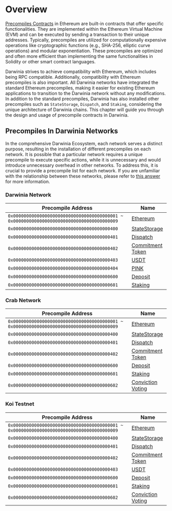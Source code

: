 # Overview


[Precompiles Contracts](https://www.evm.codes/precompiled?fork=shanghai) in Ethereum are built-in contracts that offer specific functionalities. They are implemented within the Ethereum Virtual Machine (EVM) and can be executed by sending a transaction to their unique addresses. Typically, precompiles are utilized for computationally expensive operations like cryptographic functions (e.g., SHA-256, elliptic curve operations) and modular exponentiation. These precompiles are optimized and often more efficient than implementing the same functionalities in Solidity or other smart contract languages.

Darwinia strives to achieve compatibility with Ethereum, which includes being RPC compatible. Additionally, compatibility with Ethereum precompiles is also important. All Darwinia networks have integrated the standard Ethereum precompiles, making it easier for existing Ethereum applications to transition to the Darwinia network without any modifications. In addition to the standard precompiles, Darwinia has also installed other precompiles such as `StateStorage`, `Dispatch`, and `Staking`, considering the unique architecture of Darwinia chains. This chapter will guide you through the design and usage of precompile contracts in Darwinia.

## Precompiles In Darwinia Networks

In the comprehensive Darwinia Ecosystem, each network serves a distinct purpose, resulting in the installation of different precompiles on each network. It is possible that a particular network requires a unique precompile to execute specific actions, while it is unnecessary and would introduce unnecessary overhead in other networks. To address this, it is crucial to provide a precompile list for each network. If you are unfamiliar with the relationship between these networks, please refer to [this answer](../../learn/faq.md#what-distinguishes-the-darwinia-crab-and-koi-networks-from-each-other) for more information.

### Darwinia Network

| Precompile Address | Name |
| --- | --- |
| `0x0000000000000000000000000000000000000001 ~ 0x0000000000000000000000000000000000000009` | [Ethereum](../precompiles/ethereum.md) |
| `0x0000000000000000000000000000000000000400` | [StateStorage](../precompiles/state-storage.md) |
| `0x0000000000000000000000000000000000000401` | [Dispatch](../precompiles/dispatch.md) |
| `0x0000000000000000000000000000000000000402` | [Commitment Token](../precompiles/commitment-token.md) |
| `0x0000000000000000000000000000000000000403` | [USDT](../precompiles/usdt.md) |
| `0x0000000000000000000000000000000000000404` | [PINK](../precompiles/pink.md) |
| `0x0000000000000000000000000000000000000600` | [Deposit](../precompiles/deposit.md) |
| `0x0000000000000000000000000000000000000601` | [Staking](../precompiles/staking.md) |

### Crab Network

| Precompile Address | Name |
| --- | --- |
| `0x0000000000000000000000000000000000000001 ~ 0x0000000000000000000000000000000000000009` | [Ethereum](../precompiles/ethereum.md) |
| `0x0000000000000000000000000000000000000400` | [StateStorage](../precompiles/state-storage.md) |
| `0x0000000000000000000000000000000000000401` | [Dispatch](../precompiles/dispatch.md) |
| `0x0000000000000000000000000000000000000402` | [Commitment Token](../precompiles/commitment-token.md) |
| `0x0000000000000000000000000000000000000600` | [Deposit](../precompiles/deposit.md) |
| `0x0000000000000000000000000000000000000601` | [Staking](../precompiles/staking.md) |
| `0x0000000000000000000000000000000000000602` | [Conviction Voting](../precompiles/conviction-voting.md) |

### Koi Testnet

| Precompile Address | Name |
| --- | --- |
| `0x0000000000000000000000000000000000000001 ~ 0x0000000000000000000000000000000000000009` | [Ethereum](../precompiles/ethereum.md) |
| `0x0000000000000000000000000000000000000400` | [StateStorage](../precompiles/state-storage.md) |
| `0x0000000000000000000000000000000000000401` | [Dispatch](../precompiles/dispatch.md) |
| `0x0000000000000000000000000000000000000402` | [Commitment Token](../precompiles/commitment-token.md) |
| `0x0000000000000000000000000000000000000403` | [USDT](../precompiles/usdt.md) |
| `0x0000000000000000000000000000000000000600` | [Deposit](../precompiles/deposit.md) |
| `0x0000000000000000000000000000000000000601` | [Staking](../precompiles/staking.md) |
| `0x0000000000000000000000000000000000000602` | [Conviction Voting](../precompiles/conviction-voting.md) |